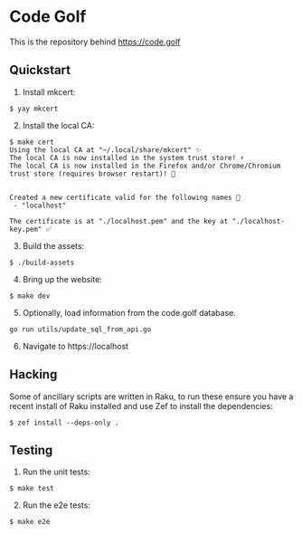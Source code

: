 # Code Golf

This is the repository behind https://code.golf

## Quickstart

1. Install mkcert:
```
$ yay mkcert
```

2. Install the local CA:
```
$ make cert
Using the local CA at "~/.local/share/mkcert" ✨
The local CA is now installed in the system trust store! ⚡️
The local CA is now installed in the Firefox and/or Chrome/Chromium trust store (requires browser restart)! 🦊


Created a new certificate valid for the following names 📜
 - "localhost"

The certificate is at "./localhost.pem" and the key at "./localhost-key.pem" ✅
```

3. Build the assets:
```
$ ./build-assets
```

4. Bring up the website:
```
$ make dev
```

5. Optionally, load information from the code.golf database.
```
go run utils/update_sql_from_api.go
```

6. Navigate to https://localhost

## Hacking

Some of ancillary scripts are written in Raku, to run these ensure you have a
recent install of Raku installed and use Zef to install the dependencies:
```
$ zef install --deps-only .
```

## Testing

1. Run the unit tests:
```
$ make test
```

2. Run the e2e tests:
```
$ make e2e
```
